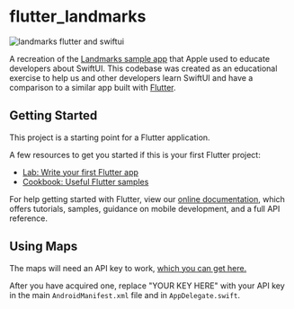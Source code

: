 # flutter_landmarks

![landmarks flutter and swiftui](https://cdn-images-1.medium.com/max/2600/1*MVIWpODgcf3d5O348l95Fg.png)

A recreation of the [Landmarks sample app](https://developer.apple.com/tutorials/swiftui) that Apple used to educate developers about SwiftUI. This codebase was created as an educational exercise to help us and other developers learn SwiftUI and have a comparison to a similar app built with [Flutter](https://flutter.dev).

## Getting Started

This project is a starting point for a Flutter application.

A few resources to get you started if this is your first Flutter project:

- [Lab: Write your first Flutter app](https://flutter.dev/docs/get-started/codelab)
- [Cookbook: Useful Flutter samples](https://flutter.dev/docs/cookbook)

For help getting started with Flutter, view our 
[online documentation](https://flutter.dev/docs), which offers tutorials, 
samples, guidance on mobile development, and a full API reference.

## Using Maps

The maps will need an API key to work, [which you can get here.](https://cloud.google.com/maps-platform/)

After you have acquired one, replace "YOUR KEY HERE" with your API key in the main `AndroidManifest.xml` file and in `AppDelegate.swift`.
